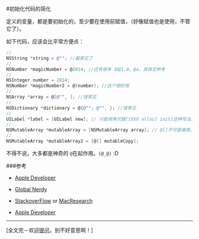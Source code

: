 #初始化代码的简化

定义的变量，都是要初始化的，至少要在使用前赋值，（好像赋值也是使用，不管它了）。

如下代码，应该会比平常方便点：

```objective-c
//
NSString *string = @""; //最常见了
//
NSNumber *magicNumber = @2014; //还有很多 如@1.0，@a，具体见参考
//
NSInteger number = 2014;
NSNumber *magicNumber2 = @(number); //这个很好用
//
NSArray *array = @[@"", ]; //很常见
//
NSDictionary *dictionary = @{@"": @"", }; //很常见
//
UILabel *label = [UILabel new]; // 只能用来代替[[XXX alloc] init]这种写法，实际上应该是[[XXX alloc] init] 代替了[XXX new]，见 参考3-4
//
NSMutableArray *mutableArray = [NSMutableArray array]; // @[]不可直接用，类型不对；new也不行；其他Mutable型的对象也是一样，不过有mutableCopy嘛
//
NSMutableArray *mutableArray2 = [@[] mutableCopy];
```

不得不说，大多都是神奇的 `@`在起作用。`(@_@)` :D


###参考

* [Apple Developer](https://developer.apple.com/library/ios/documentation/Cocoa/Conceptual/ProgrammingWithObjectiveC/FoundationTypesandCollections/FoundationTypesandCollections.html)

* [Global Nerdy](http://www.globalnerdy.com/2012/09/23/objective-c-nsnumber-nsarray-nsdictionary-less-yak-shaving/)

* [StackoverFlow](http://stackoverflow.com/questions/719877/use-of-alloc-init-instead-of-new-objective-c) or [MacResearch](http://macresearch.org/difference-between-alloc-init-and-new)

* [Apple Developer](https://developer.apple.com/library/mac/documentation/Cocoa/Reference/Foundation/Classes/NSObject_Class/Reference/Reference.html#//apple_ref/occ/clm/NSObject/new)

***

[全文完－欢迎[提问](https://github.com/looping/X/issues/new)，别不好意思啊！]